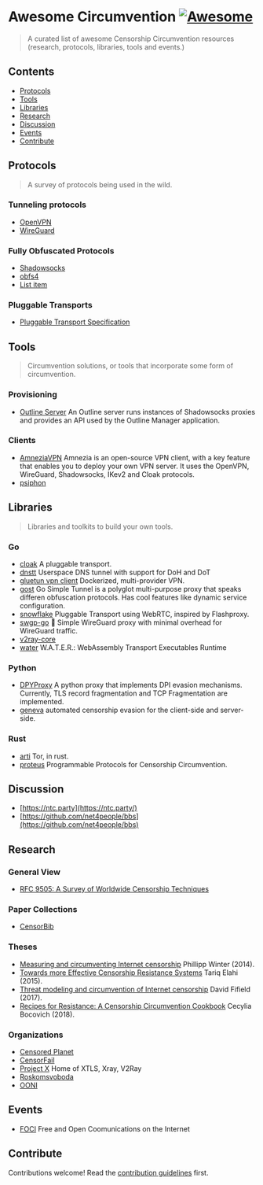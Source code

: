 # Awesome Circumvention [![Awesome](https://awesome.re/badge.svg)](https://awesome.re)

> A curated list of awesome Censorship Circumvention resources (research, protocols, libraries, tools and events.)

## Contents

- [Protocols](#protocols)
- [Tools](#tools)
- [Libraries](#libraries)
- [Research](#research)
- [Discussion](#discussion)
- [Events](#events)
- [Contribute](#contribute)

## Protocols

> A survey of protocols being used in the wild.

### Tunneling protocols

- [OpenVPN](http://example.com)
- [WireGuard](http://example.com)

### Fully Obfuscated Protocols

- [Shadowsocks](http://example.com)
- [obfs4](http://example.com)
- [List item](http://example.com)

### Pluggable Transports

- [Pluggable Transport Specification](https://spec.torproject.org/pt-spec/)

## Tools

> Circumvention solutions, or tools that incorporate some form of circumvention.

### Provisioning

- [Outline Server](https://github.com/Jigsaw-Code/outline-server) An Outline server runs instances of Shadowsocks proxies and provides an API used by the Outline Manager application.

### Clients

- [AmneziaVPN](https://github.com/amnezia-vpn/amnezia-client) Amnezia is an
open-source VPN client, with a key feature that enables you to deploy your
own VPN server. It uses the OpenVPN, WireGuard, Shadowsocks, IKev2 and Cloak
protocols. 
- [psiphon](https://github.com/Psiphon-Inc/psiphon)

## Libraries

> Libraries and toolkits to build your own tools.

### Go

- [cloak](https://github.com/cbeuw/Cloak) A pluggable transport.
- [dnstt](https://www.bamsoftware.com/git/dnstt.git/) Userspace DNS tunnel with support for DoH and DoT
- [gluetun vpn client](https://github.com/qdm12/gluetun) Dockerized, multi-provider VPN.
- [gost](https://github.com/ginuerzh/gost) Go Simple Tunnel is a polyglot multi-purpose proxy that speaks differen obfuscation protocols. Has cool features like dynamic service configuration.
- [snowflake](https://github.com/keroserene/snowflake) Pluggable Transport using WebRTC, inspired by Flashproxy.
- [swgp-go](https://github.com/database64128/swgp-go) 🐉 Simple WireGuard proxy with minimal overhead for WireGuard traffic.
- [v2ray-core](https://github.com/v2fly/v2ray-core) 
- [water](https://github.com/gaukas/water) W.A.T.E.R.: WebAssembly Transport Executables Runtime

### Python

- [DPYProxy](https://github.com/UPB-SysSec/DPYProxy) A python proxy that implements DPI evasion mechanisms. Currently, TLS record fragmentation and TCP Fragmentation are implemented.
- [geneva](https://github.com/Kkevsterrr/geneva) automated censorship evasion for the client-side and server-side.

### Rust

- [arti](https://tpo.pages.torproject.net/core/arti/) Tor, in rust.
- [proteus](https://github.com/unblockable/proteus) Programmable Protocols for Censorship Circumvention.

## Discussion

- [https://ntc.party](https://ntc.party/)
- [https://github.com/net4people/bbs](https://github.com/net4people/bbs)

## Research

### General View

- [RFC 9505: A Survey of Worldwide Censorship Techniques](https://datatracker.ietf.org/doc/rfc9505/?ref=internet.exchangepoint.tech)

### Paper Collections

- [CensorBib](https://censorbib.nymity.ch/)

### Theses

- [Measuring and circumventing Internet censorship](http://www.diva-portal.org/smash/get/diva2:758124/FULLTEXT01.pdf) Phillipp Winter (2014).
- [Towards more Effective Censorship Resistance Systems](https://uwspace.uwaterloo.ca/bitstream/handle/10012/9744/Elahi_MohammadTariq.pdf?sequence=1) Tariq Elahi (2015). 
- [Threat modeling and circumvention of Internet censorship](https://www2.eecs.berkeley.edu/Pubs/TechRpts/2017/EECS-2017-225.html) David Fifield (2017). 
- [Recipes for Resistance: A Censorship Circumvention Cookbook](https://uwspace.uwaterloo.ca/handle/10012/13595) Cecylia Bocovich (2018). 

### Organizations 

- [Censored Planet](https://censoredplanet.org/)
- [CensorFail](https://censor.fail/)
- [Project X](https://xtls.github.io/en/) Home of XTLS, Xray, V2Ray
- [Roskomsvoboda](https://roskomsvoboda.org/en/)
- [OONI](https://ooni.org/)

## Events

- [FOCI](https://foci.community/) Free and Open Coomunications on the Internet

## Contribute

Contributions welcome! Read the [contribution guidelines](contributing.md) first.
